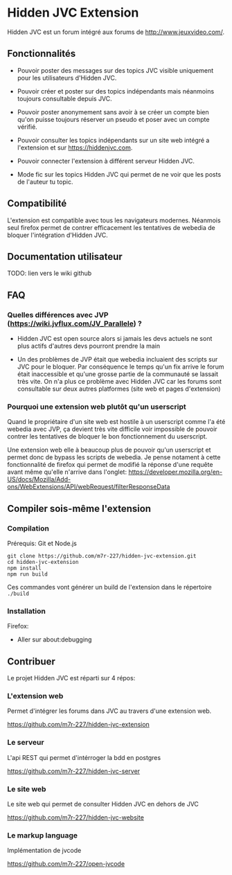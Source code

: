 # Hidden JVC Extension

Hidden JVC est un forum intégré aux forums de http://www.jeuxvideo.com/.

## Fonctionnalités

* Pouvoir poster des messages sur des topics JVC visible uniquement pour les utilisateurs d'Hidden JVC.

* Pouvoir créer et poster sur des topics indépendants mais néanmoins toujours consultable depuis JVC.

* Pouvoir poster anonymement sans avoir à se créer un compte bien qu'on puisse toujours réserver un pseudo et poser avec un compte vérifié.

* Pouvoir consulter les topics indépendants sur un site web intégré a l'extension et sur https://hiddenjvc.com.

* Pouvoir connecter l'extension à différent serveur Hidden JVC.

* Mode fic sur les topics Hidden JVC qui permet de ne voir que les posts de l'auteur tu topic.

## Compatibilité
L'extension est compatible avec tous les navigateurs modernes.
Néanmois seul firefox permet de contrer efficacement les tentatives de webedia de bloquer l'intégration d'Hidden JVC.

## Documentation utilisateur
TODO: lien vers le wiki github

## FAQ

### Quelles différences avec JVP (https://wiki.jvflux.com/JV_Parallele) ?

* Hidden JVC est open source alors si jamais les devs actuels ne sont plus actifs d'autres devs pourront prendre la main

* Un des problèmes de JVP était que webedia incluaient des scripts sur JVC pour le bloquer. Par conséquence le temps qu'un fix arrive le forum était inaccessible et qu'une grosse partie de la communauté se lassait très vite. On n'a plus ce problème avec Hidden JVC car les forums sont consultable sur deux autres platformes (site web et pages d'extension)

### Pourquoi une extension web plutôt qu'un userscript

Quand le propriétaire d'un site web est hostile à un userscript comme l'a été webedia avec JVP, ça devient très vite difficile voir impossible de pouvoir contrer les tentatives de bloquer le bon fonctionnement du userscript.

Une extension web elle à beaucoup plus de pouvoir qu'un userscript et permet donc de bypass les scripts de webedia. Je pense notament à cette fonctionnalité de firefox qui permet de modifié la réponse d'une requête avant même qu'elle n'arrive dans l'onglet: https://developer.mozilla.org/en-US/docs/Mozilla/Add-ons/WebExtensions/API/webRequest/filterResponseData

## Compiler sois-même l'extension

### Compilation

Prérequis: Git et Node.js

    git clone https://github.com/m7r-227/hidden-jvc-extension.git
    cd hidden-jvc-extension
    npm install
    npm run build

Ces commandes vont générer un build de l'extension dans le répertoire `./build`

### Installation
Firefox:

* Aller sur about:debugging

## Contribuer

Le projet Hidden JVC est réparti sur 4 répos:

### L'extension web
Permet d'intégrer les forums dans JVC au travers d'une extension web.

https://github.com/m7r-227/hidden-jvc-extension

### Le serveur
L'api REST qui permet d'intérroger la bdd en postgres

https://github.com/m7r-227/hidden-jvc-server

### Le site web
Le site web qui permet de consulter Hidden JVC en dehors de JVC

https://github.com/m7r-227/hidden-jvc-website

### Le markup language
Implémentation de jvcode

https://github.com/m7r-227/open-jvcode
